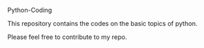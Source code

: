 Python-Coding

This repository contains the codes on the basic topics of python.

Please feel free to contribute to my repo.
